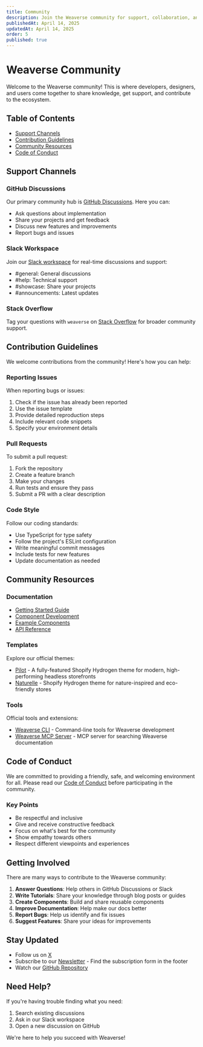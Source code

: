 ```yaml
---
title: Community
description: Join the Weaverse community for support, collaboration, and sharing best practices.
publishedAt: April 14, 2025
updatedAt: April 14, 2025
order: 5
published: true
---
```


# Weaverse Community

Welcome to the Weaverse community! This is where developers, designers, and users come together to share knowledge, get support, and contribute to the ecosystem.

## Table of Contents
- [Support Channels](#support-channels)
- [Contribution Guidelines](#contribution-guidelines)
- [Community Resources](#community-resources)
- [Code of Conduct](#code-of-conduct)

## Support Channels

### GitHub Discussions
Our primary community hub is [GitHub Discussions](https://github.com/orgs/Weaverse/discussions). Here you can:

- Ask questions about implementation
- Share your projects and get feedback
- Discuss new features and improvements
- Report bugs and issues

### Slack Workspace
Join our [Slack workspace](https://wvse.cc/weaverse-slack) for real-time discussions and support:

- #general: General discussions
- #help: Technical support
- #showcase: Share your projects
- #announcements: Latest updates

### Stack Overflow
Tag your questions with `weaverse` on [Stack Overflow](https://stackoverflow.com/questions/tagged/weaverse) for broader community support.

## Contribution Guidelines

We welcome contributions from the community! Here's how you can help:

### Reporting Issues
When reporting bugs or issues:

1. Check if the issue has already been reported
2. Use the issue template
3. Provide detailed reproduction steps
4. Include relevant code snippets
5. Specify your environment details

### Pull Requests
To submit a pull request:

1. Fork the repository
2. Create a feature branch
3. Make your changes
4. Run tests and ensure they pass
5. Submit a PR with a clear description

### Code Style
Follow our coding standards:

- Use TypeScript for type safety
- Follow the project's ESLint configuration
- Write meaningful commit messages
- Include tests for new features
- Update documentation as needed

## Community Resources

### Documentation
- [Getting Started Guide](/docs/getting-started)
- [Component Development](/docs/development-guide/weaverse-component)
- [Example Components](/docs/guides/example-components)
- [API Reference](/docs/api)

### Templates
Explore our official themes:

- [Pilot](https://github.com/Weaverse/pilot) - A fully-featured Shopify Hydrogen theme for modern, high-performing headless storefronts
- [Naturelle](https://github.com/Weaverse/naturelle) - Shopify Hydrogen theme for nature-inspired and eco-friendly stores

### Tools
Official tools and extensions:

- [Weaverse CLI](https://github.com/weaverse/cli) - Command-line tools for Weaverse development
- [Weaverse MCP Server](https://github.com/Weaverse/mcp-server) - MCP server for searching Weaverse documentation

## Code of Conduct

We are committed to providing a friendly, safe, and welcoming environment for all. Please read our [Code of Conduct](https://github.com/weaverse/weaverse/blob/main/CODE_OF_CONDUCT.md) before participating in the community.

### Key Points
- Be respectful and inclusive
- Give and receive constructive feedback
- Focus on what's best for the community
- Show empathy towards others
- Respect different viewpoints and experiences

## Getting Involved

There are many ways to contribute to the Weaverse community:

1. **Answer Questions**: Help others in GitHub Discussions or Slack
2. **Write Tutorials**: Share your knowledge through blog posts or guides
3. **Create Components**: Build and share reusable components
4. **Improve Documentation**: Help make our docs better
5. **Report Bugs**: Help us identify and fix issues
6. **Suggest Features**: Share your ideas for improvements

## Stay Updated

- Follow us on [X](https://x.com/weaverseio)
- Subscribe to our [Newsletter](https://weaverse.io/#newsletter) - Find the subscription form in the footer
- Watch our [GitHub Repository](https://github.com/weaverse/weaverse)

## Need Help?

If you're having trouble finding what you need:

1. Search existing discussions
2. Ask in our Slack workspace
3. Open a new discussion on GitHub

We're here to help you succeed with Weaverse! 